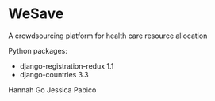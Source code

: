# WeSave
A crowdsourcing platform for health care resource allocation 

Python packages:
- django-registration-redux 1.1
- django-countries 3.3

Hannah Go
Jessica Pabico
